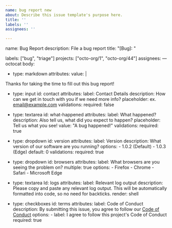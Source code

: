 ```yaml
---
name: bug report new
about: Describe this issue template's purpose here.
title: ''
labels: ''
assignees: ''

---
```


name: Bug Report
description: File a bug report
title: "[Bug]: "

labels: ["bug", "triage"]
projects: ["octo-org/1", "octo-org/44"]
assignees:
— octocat
body:
- type: markdown
attributes:
value: |

Thanks for taking the time to fill out this bug report!
- type: input
id: contact
attributes:
  label: Contact Details
  description: How can we get in touch with you if we need more info?
  placeholder: ex. email@example.com
validations:
  required: false

- type: textarea
  id: what-happened
  attributes:
    label: What happened?
    description: Also tell us, what did you expect to happen?
    placeholder: Tell us what you see!
    value: "A bug happened!"
  validations:
    required: true

- type: dropdown
  id: version
  attributes:
    label: Version
    description: What version of our software are you running?
    options:
      - 1.0.2 (Default)
      - 1.0.3 (Edge)
    default: 0
  validations:
    required: true

- type: dropdown
  id: browsers
  attributes:
    label: What browsers are you seeing the problem on?
    multiple: true
    options:
      - Firefox
      - Chrome
      - Safari
      - Microsoft Edge
- type: textarea
  Id: logs
  attributes:
    label: Relevant log output
    description: Please copy and paste any relevant log output. This will be automatically formatted into code, so no need for backticks.
    render: shell

- type: checkboxes
  id: terms
  attributes:
    label: Code of Conduct
    description: By submitting this issue, you agree to follow our [Code of Conduct](https://example.com)
    options:
      - label: I agree to follow this project's Code of Conduct
        required: true
